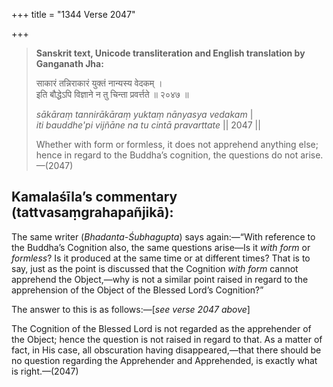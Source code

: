 +++
title = "1344 Verse 2047"

+++
> **Sanskrit text, Unicode transliteration and English translation by Ganganath Jha:** 
>
> साकारं तन्निराकारं युक्तं नान्यस्य वेदकम् ।  
> इति बौद्धेऽपि विज्ञाने न तु चिन्ता प्रवर्त्तते ॥ २०४७ ॥ 
>
> *sākāraṃ tannirākāraṃ yuktaṃ nānyasya vedakam* \|  
> *iti bauddhe'pi vijñāne na tu cintā pravarttate* \|\| 2047 \|\| 
>
> Whether with form or formless, it does not apprehend anything else; hence in regard to the Buddha’s cognition, the questions do not arise.—(2047)



## Kamalaśīla’s commentary (tattvasaṃgrahapañjikā):

The same writer (*Bhadanta-Śubhagupta*) says again:—“With reference to the Buddha’s Cognition also, the same questions arise—Is it *with form* or *formless*? Is it produced at the same time or at different times? That is to say, just as the point is discussed that the Cognition *with form* cannot apprehend the Object,—why is not a similar point raised in regard to the apprehension of the Object of the Blessed Lord’s Cognition?”

The answer to this is as follows:—[*see verse 2047 above*]

The Cognition of the Blessed Lord is not regarded as the apprehender of the Object; hence the question is not raised in regard to that. As a matter of fact, in His case, all obscuration having disappeared,—that there should be no question regarding the Apprehender and Apprehended, is exactly what is right.—(2047)


